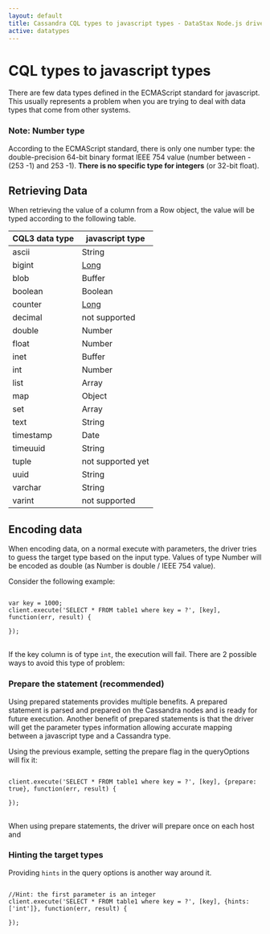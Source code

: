 ```yaml
---
layout: default
title: Cassandra CQL types to javascript types - DataStax Node.js driver for Apache Cassandra
active: datatypes
---
```


# CQL types to javascript types

There are few data types defined in the ECMAScript standard for javascript. This usually represents a problem when you are
trying to deal with data types that come from other systems.

### Note: Number type

According to the ECMAScript standard, there is only one number type: the double-precision 64-bit binary format IEEE 754 value (number between -(253 -1) and 253 -1). 
**There is no specific type for integers** (or 32-bit float). 

## Retrieving Data

When retrieving the value of a column from a Row object, the value will be typed according to the following table.

CQL3 data type | javascript type
--- | ---
ascii | String
bigint | [Long][long]
blob | Buffer
boolean | Boolean
counter | [Long][long]
decimal | not supported
double | Number
float | Number
inet | Buffer
int | Number
list | Array
map | Object
set | Array
text | String
timestamp | Date
timeuuid | String
tuple | not supported yet
uuid | String
varchar | String
varint | not supported

## Encoding data

When encoding data, on a normal execute with parameters, the driver tries to guess the
 target type based on the input type. Values of type Number will be encoded as double (as Number is double / IEEE 754 value).

Consider the following example:

<pre><code class="javascript">
var key = 1000;
client.execute('SELECT * FROM table1 where key = ?', [key], function(err, result) {
  
});
</code>
</pre>

If the key column is of type `int`, the execution will fail. There are 2 possible ways to avoid this type of problem:

### Prepare the statement (recommended)

Using prepared statements provides multiple benefits. 
A prepared statement is parsed and prepared on the Cassandra nodes and is ready for future execution.
Another benefit of prepared statements is that the driver will get the parameter types information allowing accurate mapping between a javascript type and a Cassandra type.

Using the previous example, setting the prepare flag in the queryOptions will fix it:

<pre><code class="javascript">
client.execute('SELECT * FROM table1 where key = ?', [key], {prepare: true}, function(err, result) {
  
});
</code>
</pre>

When using prepare statements, the driver will prepare once on each host and 

### Hinting the target types

Providing `hints` in the query options is another way around it.

<pre><code class="javascript">
//Hint: the first parameter is an integer
client.execute('SELECT * FROM table1 where key = ?', [key], {hints: ['int']}, function(err, result) {
  
});
</code>
</pre>


[uuid]: https://github.com/broofa/node-uuid
[long]: https://github.com/dcodeIO/Long.js